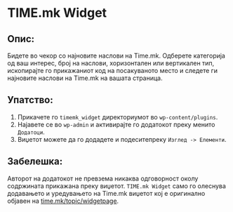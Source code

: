 # TIME.mk Widget

## Опис:
Бидете во чекор со најновите наслови на Time.mk.
Одберете категорија од ваш интерес, број на наслови, хоризонтален или вертикален тип, ископирајте го прикажаниот код на посакуваното место и следете ги најновите наслови на Time.mk на вашата страница.

## Упатство:

1. Прикачете го `timemk_widget` директориумот во `wp-content/plugins`.
2. Најавете се во `wp-admin` и активирајте го додатокот преку менито `Додатоци`.
3. Виџетот можете да го додадете и подеситепреку `Изглед -> Елементи`.

## Забелешка:

Авторот на додатокот не превзема никаква одговорност околу содржината прикажана преку виџетот. `TIME.mk Widget` само го олеснува додавањето и уредувањето на Time.mk виџетот кој е оригинално објавен на [time.mk/topic/widgetpage](http://www.time.mk/topic/widgetpage).